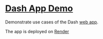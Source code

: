 # [Dash App Demo](https://dash-app-demo-qob1.onrender.com/)
Demonstrate use cases of the Dash [web app](https://dash-app-demo-qob1.onrender.com/).

The app is deployed on [Render](https://render.com/)
